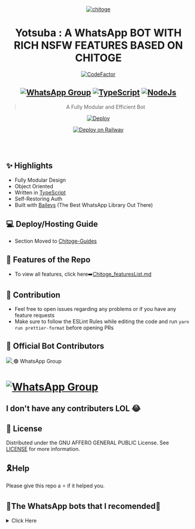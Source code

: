 <div align="center">
<a href="https://github.com/iamherok/Cara_public"><img src="https://wallpaperaccess.com/full/2346616.jpg" alt="chitoge" border="0"></a>

# **Yotsuba : A WhatsApp BOT WITH RICH NSFW FEATURES BASED ON CHITOGE**

[![CodeFactor](https://www.codefactor.io/repository/github/shineiichijo/chitoge/badge)](https://www.codefactor.io/repository/github/shineiichijo/chitoge)

## [![WhatsApp Group](https://img.shields.io/badge/WhatsApp-25D366?style=for-the-badge&logo=whatsapp&logoColor=white)](https://chat.whatsapp.com/I4m8zLPwTme9II9aZWRZJ1) [![TypeScript](https://img.shields.io/badge/TypeScript-007ACC?style=for-the-badge&logo=typescript&logoColor=white)](https://www.typescriptlang.org/) [![NodeJs](https://img.shields.io/badge/Node.js-43853D?style=for-the-badge&logo=node.js&logoColor=white)](https://nodejs.org/en/)

> A Fully Modular and Efficient Bot <br>

[![Deploy](https://www.herokucdn.com/deploy/button.png)](https://heroku.com/deploy?template=https://github.com/Whatup364/Chitoge/blob/main)

[![Deploy on Railway](https://railway.app/button.svg)](https://railway.app/new/template?template=https%3A%2F%2Fgithub.com%2FWhatup364%2FYotsuba-Bot%2F&envs=PREFIX%2CSESSION%2CMODS%2CCRON%2CMONGO_URI%2CGOOGLE_API_KEY%2CCHAT_BOT_URL&optionalEnvs=MODS%2CCRON%2CTENOR_API_KEY%2CGOOGLE_API_KEY%2CCHAT_BOT_URL&PREFIXDesc=Prefix+of+your+bot&SESSIONDesc=A+string+for+the+session+to+be+classified+and+to+get+access+to+the+server+endpoints&MODSDesc=The+phone+numbers+of+the+users+who+you+want+to+be+admin+for+the+bot+%28should+be+in+international+format+without+%2B+and+multiple+numbers+must+be+separated+by+a+comma+%5C%22%2C%5C%22%29&CRONDesc=Cron+string+to+clear+chats+in+a+cycle&MONGO_URIDesc=A+secret+String+for+Mongodb+Connection+%28Required%29&GOOGLE_API_KEYDesc=Google+API+key+for+Google+searches+for+MODS+%28Not+Required%29&CHAT_BOT_URLDesc=BrainShop+API+Brain+url%30&TENOR_API_KEYDesc=A+key+used+to+gif+searches%31&GENIUS_KEYDesc=Your+token+of+genius.com+to+fetch+the+lyrics)
</div><br/>
<br/>

## ✨ Highlights

-   Fully Modular Design
-   Object Oriented
-   Written in [TypeScript](https://www.typescriptlang.org/)
-   Self-Restoring Auth
-   Built with [Baileys](https://github.com/adiwajshing/baileys) (The Best
    WhatsApp Library Out There)

## 💻 Deploy/Hosting Guide

-   Section Moved to
    [Chitoge-Guides](https://github.com/ShineiIchijo/Chitoge-Guides/blob/main/README.md)

## 🍥 Features of the Repo

-   To view all features, click
    here➡️[Chitoge_featuresList.md](https://github.com/ShineiIchijo/Chitoge/blob/main/Features.md)

## 💪 Contribution

-   Feel free to open issues regarding any problems or if you have any feature requests
-   Make sure to follow the ESLint Rules while editing the code and run
    `yarn run prettier-format` before opening PRs

##  🚀 Official Bot Contributors

<a href="https://github.com/ShineiIchijo/Chitoge/graphs/contributors">
  <img src="https://contrib.rocks/image?repo=ShineiIchijo/Chitoge" />
</a>
 🟢 WhatsApp Group

# [![WhatsApp Group](https://img.shields.io/badge/WhatsApp-25D366?style=for-the-badge&logo=whatsapp&logoColor=white)](https://chat.whatsapp.com/JlGNyRC9TMI07r1Fvt9fTU)
## I don't have any contributers LOL 😂
## 📄 License

Distributed under the GNU AFFERO GENERAL PUBLIC License. See [LICENSE](/LICENSE)
for more information.

## 🎗Help
Please give this repo a ⭐ if it helped you.
 
## 🚀The WhatsApp bots that I recomended🚀
<details>
<summary>Click Here</summary>

![Kaoi][![ReadMe Card](https://github-readme-stats.vercel.app/api/pin/?username=PrajjwalDatir&repo=Kaoi&theme=buefy)](https://github.com/PrajjwalDatir/kaoi)

![Chitoge][![ReadMe Card](https://github-readme-stats.vercel.app/api/pin/?username=ShineiIchijo&repo=Chitoge&theme=buefy)](https://github.com/ShinNouzen/Chitoge)

![Cara_public][![ReadMe Card](https://github-readme-stats.vercel.app/api/pin/?username=iamherok&repo=Cara_public&theme=buefy)](https://github.com/iamherok/Cara_public)



